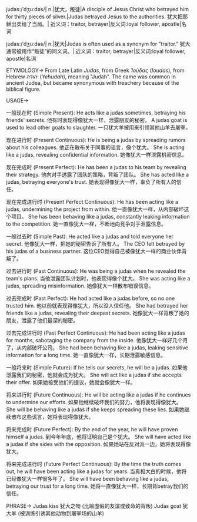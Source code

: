 judas:/ˈdʒuːdəs/| n.|犹大，叛徒|A disciple of Jesus Christ who betrayed him for thirty pieces of silver.|Judas betrayed Jesus to the authorities.  犹大把耶稣出卖给了当局。|
近义词：traitor, betrayer|反义词:loyal follower, apostle|名词


judas:/ˈdʒuːdəs/| n.|犹大|Judas is often used as a synonym for "traitor." 犹大通常被用作“叛徒”的同义词。|
近义词：traitor, betrayer|反义词:loyal follower, apostle|名词


ETYMOLOGY->
From Late Latin *Judas*, from Greek *Ἰούδας* (*Ioudas*), from Hebrew *יהודה* (*Yehudah*), meaning "Judah".  The name was common in ancient Judea, but became synonymous with treachery because of the biblical figure.

USAGE->

一般现在时 (Simple Present):
He acts like a judas sometimes, betraying his friends' secrets. 他有时表现得像犹大一样，泄露朋友的秘密。
A judas goat is used to lead other goats to slaughter.  一只犹大羊被用来引领其他山羊去屠宰。


现在进行时 (Present Continuous):
He is being a judas by spreading rumors about his colleagues. 他正在散布关于同事的谣言，像个犹大。
She is acting like a judas, revealing confidential information. 她像犹大一样泄露机密信息。


现在完成时 (Present Perfect):
He has been a judas to his team by revealing their strategy. 他向对手透露了团队的策略，背叛了团队。
She has acted like a judas, betraying everyone's trust. 她表现得像犹大一样，辜负了所有人的信任。


现在完成进行时 (Present Perfect Continuous):
He has been acting like a judas, undermining the project from within. 他一直像犹大一样，从内部破坏这个项目。
She has been behaving like a judas, constantly leaking information to the competition. 她一直像犹大一样，不断地向竞争对手泄露信息。


一般过去时 (Simple Past):
He acted like a judas and told everyone her secret. 他像犹大一样，把她的秘密告诉了所有人。
The CEO felt betrayed by his judas of a business partner.  这位CEO觉得自己被像犹大一样的商业伙伴背叛了。


过去进行时 (Past Continuous):
He was being a judas when he revealed the team's plans. 当他泄露团队计划时，他表现得像个犹大。
She was acting like a judas, spreading misinformation. 她像犹大一样散布错误信息。


过去完成时 (Past Perfect):
He had acted like a judas before, so no one trusted him. 他以前就表现得像犹大，所以没人信任他。
She had betrayed her friends like a judas, revealing their deepest secrets. 她像犹大一样背叛了她的朋友，泄露了他们最深的秘密。


过去完成进行时 (Past Perfect Continuous):
He had been acting like a judas for months, sabotaging the company from the inside. 他像犹大一样好几个月了，从内部破坏公司。
She had been behaving like a judas, leaking sensitive information for a long time. 她一直像犹大一样，长期泄露敏感信息。


一般将来时 (Simple Future):
If he tells our secrets, he will be a judas. 如果他泄露我们的秘密，他就会成为犹大。
She will act like a judas if she accepts their offer. 如果她接受他们的提议，她就会像犹大一样。


将来进行时 (Future Continuous):
He will be acting like a judas if he continues to undermine our efforts. 如果他继续破坏我们的努力，他将表现得像犹大。
She will be behaving like a judas if she keeps spreading these lies. 如果她继续散布这些谎言，她将表现得像犹大。



将来完成时 (Future Perfect):
By the end of the year, he will have proven himself a judas. 到今年年底，他将证明自己是个犹大。
She will have acted like a judas if she sides with the opposition. 如果她站在反对派一边，她将表现得像犹大。



将来完成进行时 (Future Perfect Continuous):
By the time the truth comes out, he will have been acting like a judas for years. 当真相大白的时候，他将已经像犹大一样很多年了。
She will have been behaving like a judas, betraying our trust for a long time. 她将一直像犹大一样，长期背betray我们的信任。



PHRASE->
Judas kiss  犹大之吻 (比喻虚假的友谊或致命的背叛)
Judas goat  犹大羊 (被训练引诱其他动物到屠宰场的山羊)



